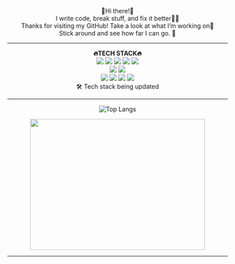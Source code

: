 
<div align="center">
👋Hi there!👋   <br />
I write code, break stuff, and fix it better🧑‍💻   <br />
Thanks for visiting my GitHub! Take a look at what I’m working on👀   <br />
Stick around and see how far I can go. 🚀
</div>
<hr />
<div align="center">
   <strong>🔥TECH STACK🔥</strong>
   <br />
   <img src="https://img.shields.io/badge/html5-%23E34F26.svg?style=for-the-badge&logo=html5&logoColor=white">
   <img src="https://img.shields.io/badge/css3-%231572B6.svg?style=for-the-badge&logo=css3&logoColor=white">
   <img src="https://img.shields.io/badge/jquery-%230769AD.svg?style=for-the-badge&logo=jquery&logoColor=white">
   <img src="https://img.shields.io/badge/javascript-%23323330.svg?style=for-the-badge&logo=javascript&logoColor=%23F7DF1E">
   <img src="https://img.shields.io/badge/typescript-%23007ACC.svg?style=for-the-badge&logo=typescript&logoColor=white">
   <br />
   <img src="https://img.shields.io/badge/vuejs-%2335495e.svg?style=for-the-badge&logo=vuedotjs&logoColor=%234FC08D">
   <img src="https://img.shields.io/badge/chart.js-F5788D.svg?style=for-the-badge&logo=chart.js&logoColor=white">
   <br />
   <img src="https://img.shields.io/badge/react-%2320232a.svg?style=for-the-badge&logo=react&logoColor=%2361DAFB">
   <img src="https://img.shields.io/badge/React_Router-CA4245?style=for-the-badge&logo=react-router&logoColor=white">
   <img src="https://img.shields.io/badge/redux-%23593d88.svg?style=for-the-badge&logo=redux&logoColor=white">
   <img src="https://img.shields.io/badge/styled--components-DB7093?style=for-the-badge&logo=styled-components&logoColor=white">
   <br>
   🛠️ Tech stack being updated
</div>
<hr />
<div align="center">

   ![Top Langs](https://github-readme-stats.vercel.app/api/top-langs/?username=kim-heesu&layout=compact&theme=radical)
   
   <a href="https://www.gitanimals.org/en_US?utm_medium=image&utm_source=kim-heesu&utm_content=farm" target="_blank">
      <img
        src="https://render.gitanimals.org/farms/kim-heesu"
        width="400"
        height="300"
      />
   </a>

</div>

<hr />





